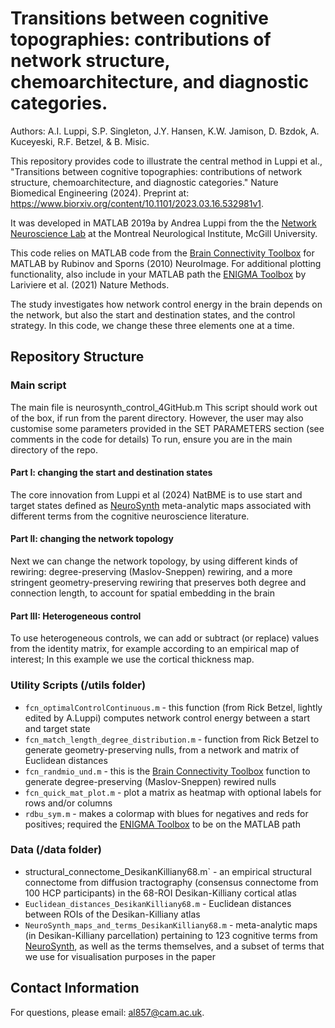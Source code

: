 #  Transitions between cognitive topographies: contributions of network structure, chemoarchitecture, and diagnostic categories.
Authors: A.I. Luppi, S.P. Singleton, J.Y. Hansen, K.W. Jamison, D. Bzdok, A. Kuceyeski, R.F. Betzel, & B. Misic.

This repository provides code to illustrate the central method in Luppi et al., "Transitions between cognitive topographies: contributions of network structure, chemoarchitecture, and diagnostic categories." Nature Biomedical Engineering (2024). Preprint at: https://www.biorxiv.org/content/10.1101/2023.03.16.532981v1.

It was developed in MATLAB 2019a by Andrea Luppi from the the [Network Neuroscience Lab](netneurolab.github.io/) at the Montreal Neurological Institute, McGill University.

This code relies on MATLAB code from the [Brain Connectivity Toolbox](https://sites.google.com/site/bctnet) for MATLAB by Rubinov and Sporns (2010) NeuroImage.
For additional plotting functionality, also include in your MATLAB path the [ENIGMA Toolbox](https://github.com/MICA-MNI/ENIGMA.git) by Lariviere et al. (2021) Nature Methods.

The study investigates how network control energy in the brain depends on the network, but also the start and destination states, and the control strategy.
In this code, we change these three elements one at a time.

## Repository Structure
### Main script
The main file is neurosynth_control_4GitHub.m
This script should work out of the box, if run from the parent directory. However, the user may also customise some parameters provided in the SET PARAMETERS section (see comments in the code for details)
To run, ensure you are in the main directory of the repo.

#### Part I: changing the start and destination states
The core innovation from Luppi et al (2024) NatBME is to use start and target states defined as [NeuroSynth](https://neurosynth.org/) meta-analytic maps associated with different terms from the cognitive neuroscience literature.

#### Part II: changing the network topology
Next we can change the network topology, by using different kinds of rewiring: degree-preserving (Maslov-Sneppen) rewiring, and a more stringent geometry-preserving rewiring that preserves both degree and connection length, to account for spatial embedding in the brain

#### Part III: Heterogeneous control
To use heterogeneous controls, we can add or subtract (or replace) values from the identity matrix, for example according to an empirical map of interest;
In this example we use the cortical thickness map.

### Utility Scripts (/utils folder)
- `fcn_optimalControlContinuous.m` - this function (from Rick Betzel, lightly edited by A.Luppi) computes network control energy between a start and target state
- `fcn_match_length_degree_distribution.m` - function from Rick Betzel to generate geometry-preserving nulls, from a network and matrix of Euclidean distances
- `fcn_randmio_und.m` - this is the [Brain Connectivity Toolbox](https://sites.google.com/site/bctnet) function to generate degree-preserving (Maslov-Sneppen) rewired nulls
- `fcn_quick_mat_plot.m` - plot a matrix as heatmap with optional labels for rows and/or columns
- `rdbu_sym.m` - makes a colormap with blues for negatives and reds for positives; required the [ENIGMA Toolbox](https://github.com/MICA-MNI/ENIGMA.git) to be on the MATLAB path

### Data (/data folder)
- structural_connectome_DesikanKilliany68.m` - an empirical structural connectome from diffusion tractography (consensus connectome from 100 HCP participants) in the 68-ROI Desikan-Killiany cortical atlas
- `Euclidean_distances_DesikanKilliany68.m` - Euclidean distances between ROIs of the Desikan-Killiany atlas
- `NeuroSynth_maps_and_terms_DesikanKilliany68.m` - meta-analytic maps (in Desikan-Killiany parcellation) pertaining to 123 cognitive terms from [NeuroSynth](https://neurosynth.org/), as well as the terms themselves, and a subset of terms that we use for visualisation purposes in the paper

## Contact Information
For questions, please email: [al857@cam.ac.uk](al857@cam.ac.uk).





